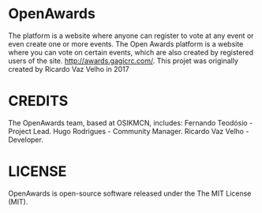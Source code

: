 # OpenAwards
The platform is a website where anyone can register to vote at any event or even create one or more events.
The Open Awards platform is a website where you can vote on certain events, which are also created by registered users of the site.
http://awards.gagicrc.com/.
This projet was originally created by Ricardo Vaz Velho in 2017

# CREDITS #
The OpenAwards team, based at OSIKMCN, includes:
Fernando Teodósio - Project Lead.
Hugo Rodrigues - Community Manager.
Ricardo Vaz Velho - Developer.

# LICENSE #
OpenAwards is open-source software released under the The MIT License (MIT).
